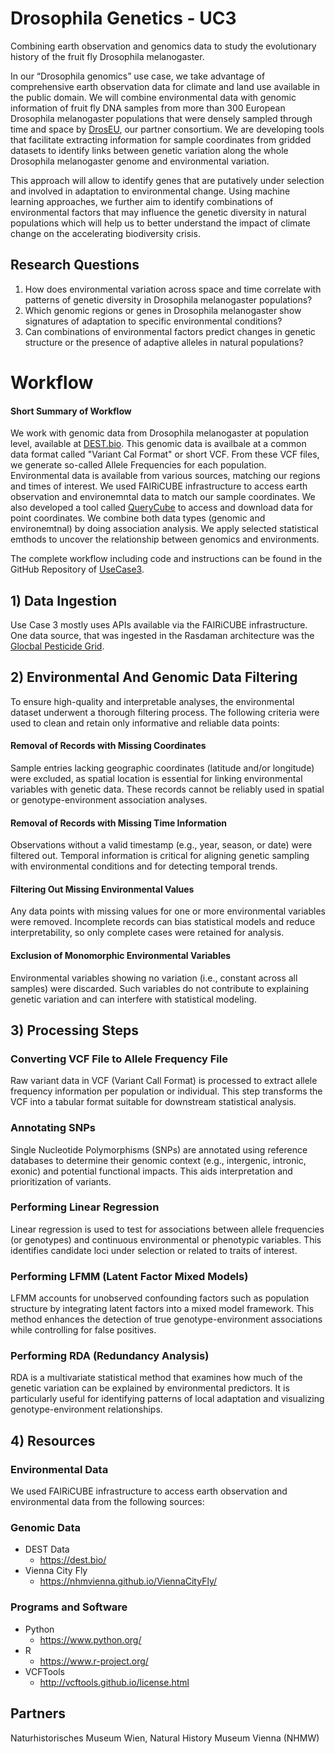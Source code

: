  # Drosophila Genetics - UC3

Combining earth observation and genomics data to study the evolutionary history of the fruit fly Drosophila melanogaster.

In our “Drosophila genomics” use case, we take advantage of comprehensive earth observation data for climate and land use available in the public domain. We will combine environmental data with genomic information of fruit fly DNA samples from more than 300 European Drosophila melanogaster populations that were densely sampled through time and space by [DrosEU](https://droseu.net), our partner consortium. We are developing tools that facilitate extracting information for sample coordinates from gridded datasets to identify links between genetic variation along the whole Drosophila melanogaster genome and environmental variation.

This approach will allow to identify genes that are putatively under selection and involved in adaptation to environmental change. Using machine learning approaches, we further aim to identify combinations of environmental factors that may influence the genetic diversity in natural populations which will help us to better understand the impact of climate change on the accelerating biodiversity crisis.


## Research Questions

1. How does environmental variation across space and time correlate with patterns of genetic diversity in Drosophila melanogaster populations?
2. Which genomic regions or genes in Drosophila melanogaster show signatures of adaptation to specific environmental conditions?
3. Can combinations of environmental factors predict changes in genetic structure or the presence of adaptive alleles in natural populations?

# Workflow

#### Short Summary of Workflow

We work with genomic data from Drosophila melanogaster at population level, available at [DEST.bio](https://dest.bio/). This genomic data is availbale at a common data format called "Variant Cal Format" or short VCF. From these VCF files, we generate so-called Allele Frequencies for each population.
Environmental data is available from various sources, matching our regions and times of interest. We used FAIRiCUBE infrastructure to access earth observation and environemntal data to match our sample coordinates. We also developed a tool called [QueryCube](https://querycube.nilu.no/) to access and download data for point coordinates.
We combine both data types (genomic and environemtnal) by doing association analysis. We apply selected statistical emthods to uncover the relationship between genomics and environments. 

The complete workflow including code and instructions can be found in the GitHub Repository of [UseCase3](https://github.com/FAIRiCUBE/uc3-drosophola-genetics/tree/main/projects/LandscapeGenomicsPipeline).

## 1) Data Ingestion 

Use Case 3 mostly uses APIs available via the FAIRiCUBE infrastructure. One data source, that was ingested in the Rasdaman architecture was the [Glocbal Pesticide Grid](https://www.earthdata.nasa.gov/news/new-agricultural-pesticide-use-dataset-nasas-sedac).

## 2) Environmental And Genomic Data Filtering

To ensure high-quality and interpretable analyses, the environmental dataset underwent a thorough filtering process. The following criteria were used to clean and retain only informative and reliable data points:

#### Removal of Records with Missing Coordinates
Sample entries lacking geographic coordinates (latitude and/or longitude) were excluded, as spatial location is essential for linking environmental variables with genetic data. These records cannot be reliably used in spatial or genotype-environment association analyses.

#### Removal of Records with Missing Time Information

Observations without a valid timestamp (e.g., year, season, or date) were filtered out. Temporal information is critical for aligning genetic sampling with environmental conditions and for detecting temporal trends.

#### Filtering Out Missing Environmental Values

Any data points with missing values for one or more environmental variables were removed. Incomplete records can bias statistical models and reduce interpretability, so only complete cases were retained for analysis.

#### Exclusion of Monomorphic Environmental Variables

Environmental variables showing no variation (i.e., constant across all samples) were discarded. Such variables do not contribute to explaining genetic variation and can interfere with statistical modeling.

## 3) Processing Steps

### Converting VCF File to Allele Frequency File
Raw variant data in VCF (Variant Call Format) is processed to extract allele frequency information per population or individual. This step transforms the VCF into a tabular format suitable for downstream statistical analysis.

### Annotating SNPs
Single Nucleotide Polymorphisms (SNPs) are annotated using reference databases to determine their genomic context (e.g., intergenic, intronic, exonic) and potential functional impacts. This aids interpretation and prioritization of variants.

### Performing Linear Regression
Linear regression is used to test for associations between allele frequencies (or genotypes) and continuous environmental or phenotypic variables. This identifies candidate loci under selection or related to traits of interest.

### Performing LFMM (Latent Factor Mixed Models)
LFMM accounts for unobserved confounding factors such as population structure by integrating latent factors into a mixed model framework. This method enhances the detection of true genotype-environment associations while controlling for false positives.

### Performing RDA (Redundancy Analysis)
RDA is a multivariate statistical method that examines how much of the genetic variation can be explained by environmental predictors. It is particularly useful for identifying patterns of local adaptation and visualizing genotype-environment relationships.




## 4) Resources

### Environmental Data

We used FAIRiCUBE infrastructure to access earth observation and environmental data from the following sources:

### Genomic Data

- DEST Data
   - https://dest.bio/
- Vienna City Fly
  - https://nhmvienna.github.io/ViennaCityFly/
 

### Programs and Software
- Python
   - https://www.python.org/
- R
   - https://www.r-project.org/
- VCFTools
  - http://vcftools.github.io/license.html
## Partners

Naturhistorisches Museum Wien, Natural History Museum Vienna (NHMW)

